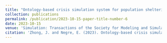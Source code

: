 ```yaml
---
title: "Ontology-based crisis simulation system for population sheltering management"
collection: publications
permalink: /publication/2023-10-15-paper-title-number-6
date: 2023-10-15
venue: 'Simulation: Transactions of the Society for Modeling and Simulation International'
citation: 'Zhong, J. and Negre, E. (2023). Ontology-based crisis simulation system for population sheltering management. SIMULATION'
---
```


